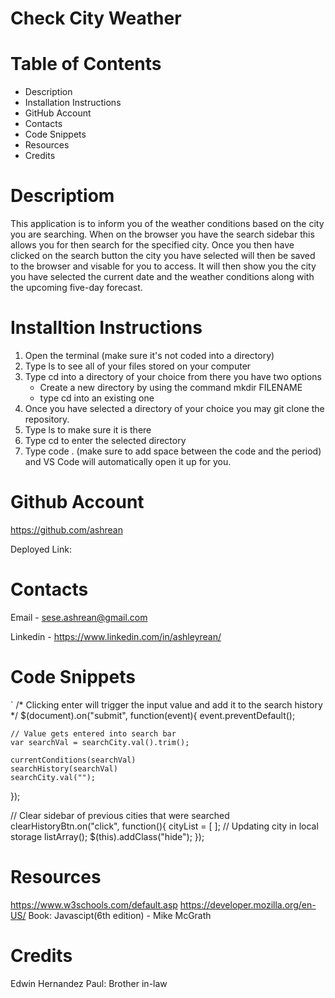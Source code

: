 # Check City Weather

# Table of Contents
- Description
- Installation Instructions
- GitHub Account
- Contacts
- Code Snippets
- Resources
- Credits


# Descriptiom
This application is to inform you of the weather conditions based on the city you are searching. When on the browser
you have the search sidebar this allows you for then search for the specified city. Once you then have clicked on the search button
the city you have selected will then be saved to the browser and visable for you to access. It will then show you the city you have selected
the current date and the weather conditions along with the upcoming five-day forecast.

# Installtion Instructions
1. Open the terminal (make sure it's not coded into a directory)
2. Type ls to see all of your files stored on your computer
3. Type cd into a directory of your choice from there you have two options
    - Create a new directory by using the command mkdir FILENAME
    - type cd into an existing one
4. Once you have selected a directory of your choice you may git clone the repository.
5. Type ls to make sure it is there
6. Type cd to enter the selected directory
7. Type code . (make sure to add space between the code and the period) and VS Code will automatically open it up for you.

# Github Account
https://github.com/ashrean

Deployed Link:
# Contacts
Email - sese.ashrean@gmail.com

Linkedin - https://www.linkedin.com/in/ashleyrean/

# Code Snippets
`
/* Clicking enter will trigger the input value
and add it to the search history
*/
$(document).on("submit", function(event){
    event.preventDefault();

    // Value gets entered into search bar
    var searchVal = searchCity.val().trim();

    currentConditions(searchVal)
    searchHistory(searchVal)
    searchCity.val("");
});

// Clear sidebar of previous cities that were searched
clearHistoryBtn.on("click", function(){
    cityList = [ ];
    // Updating city in local storage
    listArray();
    $(this).addClass("hide");
});




# Resources
https://www.w3schools.com/default.asp
https://developer.mozilla.org/en-US/
Book: Javascipt(6th edition) - Mike McGrath

# Credits
Edwin Hernandez
Paul: Brother in-law
